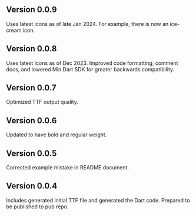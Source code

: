 ## Version 0.0.9

Uses latest icons as of late Jan 2024. For example, there is now an ice-cream icon.

## Version 0.0.8

Uses latest Icons as of Dec 2023. Improved code formatting, comment docs, and lowered Min Dart SDK for greater backwards compatibility.

## Version 0.0.7

Optimized TTF output quality.

## Version 0.0.6

Updated to have bold and regular weight.

## Version 0.0.5

Corrected example mistake in README document.

## Version 0.0.4

Includes generated initial TTF file and generated the Dart code. Prepared to be published to pub repo.